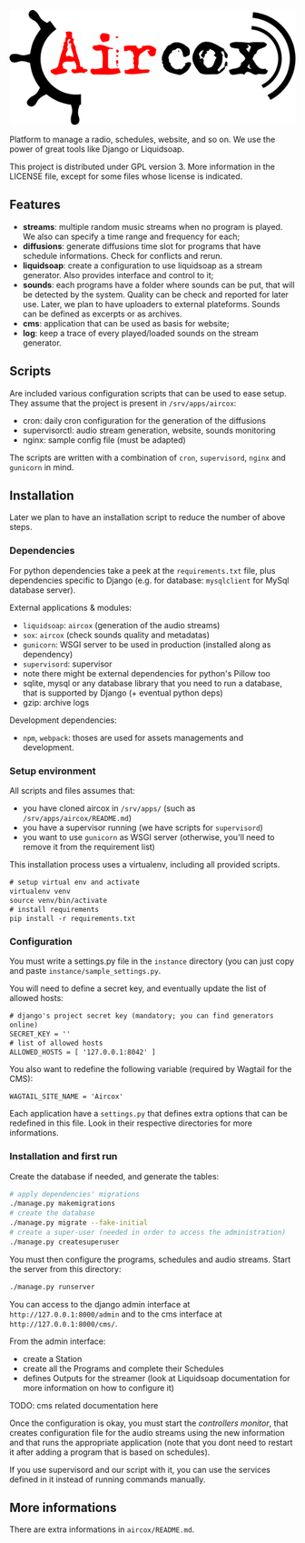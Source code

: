 ![](/data/logo.png)

Platform to manage a radio, schedules, website, and so on. We use the power of great tools like Django or Liquidsoap.

This project is distributed under GPL version 3. More information in the LICENSE file, except for some files whose license is indicated.


## Features
* **streams**: multiple random music streams when no program is played. We also can specify a time range and frequency for each;
* **diffusions**: generate diffusions time slot for programs that have schedule informations. Check for conflicts and rerun.
* **liquidsoap**: create a configuration to use liquidsoap as a stream generator. Also provides interface and control to it;
* **sounds**: each programs have a folder where sounds can be put, that will be detected by the system. Quality can be check and reported for later use. Later, we plan to have uploaders to external plateforms. Sounds can be defined as excerpts or as archives.
* **cms**: application that can be used as basis for website;
* **log**: keep a trace of every played/loaded sounds on the stream generator.


## Scripts
Are included various configuration scripts that can be used to ease setup. They
assume that the project is present in `/srv/apps/aircox`:

* cron: daily cron configuration for the generation of the diffusions
* supervisorctl: audio stream generation, website, sounds monitoring
* nginx: sample config file (must be adapted)

The scripts are written with a combination of `cron`, `supervisord`, `nginx`
and `gunicorn` in mind.


## Installation
Later we plan to have an installation script to reduce the number of above steps.

### Dependencies
For python dependencies take a peek at the `requirements.txt` file, plus
dependencies specific to Django (e.g. for database: `mysqlclient` for MySql
database server).

External applications & modules:
* `liquidsoap`: `aircox` (generation of the audio streams)
* `sox`: `aircox` (check sounds quality and metadatas)
* `gunicorn`: WSGI server to be used in production (installed along as dependency)
* `supervisord`: supervisor
* note there might be external dependencies for python's Pillow too
* sqlite, mysql or any database library that you need to run a database, that is supported by Django (+ eventual python deps)
* gzip: archive logs

Development dependencies:
* `npm`, `webpack`: thoses are used for assets managements and development.

### Setup environment
All scripts and files assumes that:
- you have cloned aircox in `/srv/apps/` (such as `/srv/apps/aircox/README.md`)
- you have a supervisor running (we have scripts for `supervisord`)
- you want to use `gunicorn` as WSGI server (otherwise, you'll need to remove it from the requirement list)

This installation process uses a virtualenv, including all provided scripts.

```
# setup virtual env and activate
virtualenv venv
source venv/bin/activate
# install requirements
pip install -r requirements.txt
```

### Configuration
You must write a settings.py file in the `instance` directory (you can just
copy and paste `instance/sample_settings.py`.

You will need to define a secret key, and eventually update the list of allowed hosts:

```
# django's project secret key (mandatory; you can find generators online)
SECRET_KEY = ''
# list of allowed hosts
ALLOWED_HOSTS = [ '127.0.0.1:8042' ]
```

You also want to redefine the following variable (required by Wagtail for the CMS):

```
WAGTAIL_SITE_NAME = 'Aircox'
```

Each application have a `settings.py` that defines extra options that can be redefined in this file. Look in their respective directories for more informations.


### Installation and first run
Create the database if needed, and generate the tables:

```bash
# apply dependencies' migrations
./manage.py makemigrations
# create the database
./manage.py migrate --fake-initial
# create a super-user (needed in order to access the administration)
./manage.py createsuperuser
```

You must then configure the programs, schedules and audio streams. Start the
server from this directory:

```bash
./manage.py runserver
```

You can access to the django admin interface at `http://127.0.0.1:8000/admin`
and to the cms interface at `http://127.0.0.1:8000/cms/`.

From the admin interface:
* create a Station
* create all the Programs and complete their Schedules
* defines Outputs for the streamer (look at Liquidsoap documentation for
  more information on how to configure it)

TODO: cms related documentation here

Once the configuration is okay, you must start the *controllers monitor*,
that creates configuration file for the audio streams using the new information
and that runs the appropriate application (note that you dont need to restart it
after adding a program that is based on schedules).

If you use supervisord and our script with it, you can use the services defined
in it instead of running commands manually.

## More informations
There are extra informations in `aircox/README.md`.

